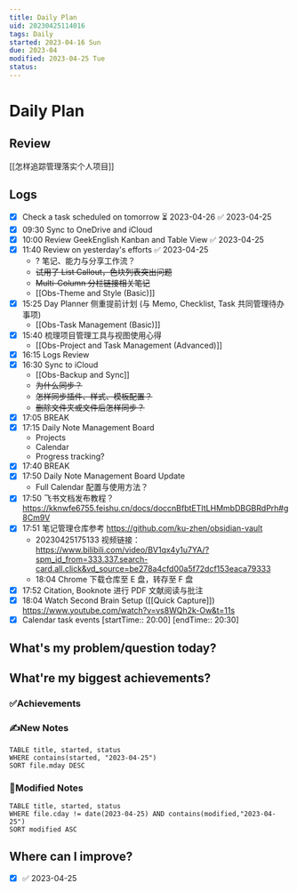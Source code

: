 ```yaml
---
title: Daily Plan
uid: 20230425114016 
tags: Daily
started: 2023-04-16 Sun
due: 2023-04
modified: 2023-04-25 Tue
status: 
---
```

# Daily Plan
## Review
[[怎样追踪管理落实个人项目]]
## Logs
- [x] Check a task scheduled on tomorrow ⏳ 2023-04-26 ✅ 2023-04-25
- [x] 09:30 Sync to OneDrive and iCloud
- [x] 10:00 Review GeekEnglish Kanban and Table View ✅ 2023-04-25
- [x] 11:40 Review on yesterday's efforts ✅ 2023-04-25
	- ? 笔记、能力与分享工作流？
	- ~~试用了 List Callout，色块列表突出问题~~
	- ~~Multi-Column 分栏链接相关笔记~~
	- [[Obs-Theme and Style (Basic)]]
- [x] 15:25 Day Planner 侧重提前计划 (与 Memo, Checklist, Task 共同管理待办事项)
	- [[Obs-Task Management (Basic)]]
- [x] 15:40 梳理项目管理工具与视图使用心得
	- [[Obs-Project and Task Management (Advanced)]]
- [x] 16:15 Logs Review
- [x] 16:30 Sync to iCloud
	- [[Obs-Backup and Sync]]
	- ~~为什么同步？~~
	- ~~怎样同步插件、样式、模板配置？~~
	- ~~删除文件夹或文件后怎样同步？~~
- [x] 17:05 BREAK
- [x] 17:15 Daily Note Management Board
	- Projects
	- Calendar
	- Progress tracking?
- [x] 17:40 BREAK
- [x] 17:50 Daily Note Management Board Update
	- Full Calendar 配置与使用方法？
- [x] 17:50 飞书文档发布教程？ https://kknwfe6755.feishu.cn/docs/doccnBfbtETItLHMmbDBGBRdPrh#g8Cm9V
- [x] 17:51 笔记管理仓库参考 https://github.com/ku-zhen/obsidian-vault
    - 20230425175133 视频链接： https://www.bilibili.com/video/BV1qx4y1u7YA/?spm_id_from=333.337.search-card.all.click&vd_source=be278a4cfd00a5f72dcf153eaca79333
    - 18:04 Chrome 下载仓库至 E 盘，转存至 F 盘
- [x] 17:52 Citation, Booknote 进行 PDF 文献阅读与批注
- [x] 18:04 Watch Second Brain Setup ([[Quick Capture]]) https://www.youtube.com/watch?v=vs8WQh2k-Ow&t=11s
- [x] Calendar task events [startTime:: 20:00]  [endTime:: 20:30]
## What's my problem/question today?

## What're my biggest achievements?
### ✅Achievements

### ✍️New Notes

```dataview
TABLE title, started, status
WHERE contains(started, "2023-04-25")
SORT file.mday DESC
```

### 📝Modified Notes

```dataview
TABLE title, started, status
WHERE file.cday != date(2023-04-25) AND contains(modified,"2023-04-25")
SORT modified ASC
```

## Where can I improve?
- [x] ✅ 2023-04-25
